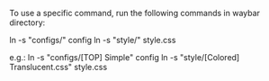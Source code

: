 To use a specific command, run the following commands in waybar directory:

ln -s "configs/<configname>" config
ln -s "style/<stylename>" style.css

e.g.:
ln -s "configs/[TOP] Simple" config
ln -s "style/[Colored] Translucent.css" style.css
